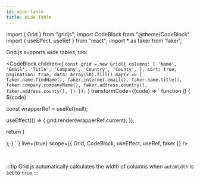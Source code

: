 ```yaml
---
id: wide-table
title: Wide Table
---
```


import { Grid } from "gridjs";
import CodeBlock from "@theme/CodeBlock"
import { useEffect, useRef } from "react";
import * as faker from 'faker';

Grid.js supports wide tables, too:

<CodeBlock children={
`
const grid = new Grid({
  columns: [
      'Name',
      'Email',
      'Title',
      'Company',
      'Country',
      'County',
   ],
  sort: true,
  pagination: true,
  data: Array(50).fill().map(x => [
    faker.name.findName(),
    faker.internet.email(),
    faker.name.title(),
    faker.company.companyName(),
    faker.address.country(),
    faker.address.county(),
  ])
});
`
}
 transformCode={(code) => 
`
function () {
  ${code}
 
  const wrapperRef = useRef(null);
   
  useEffect(() => {
    grid.render(wrapperRef.current);
  });
  
  return (
    <div ref={wrapperRef} />
  );
}
`
} live={true} scope={{ Grid, CodeBlock, useEffect, useRef, faker }} />

<br/>

:::tip
Grid.js automatically calculates the width of columns when `autoWidth` is set to `true`
:::
